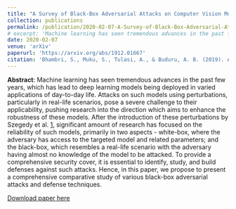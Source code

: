 ```yaml
---
title: "A Survey of Black-Box Adversarial Attacks on Computer Vision Models"
collection: publications
permalink: /publication/2020-02-07-A-Survey-of-Black-Box-Adversarial-Attacks-on-Computer-Vision-Models
# excerpt: 'Machine learning has seen tremendous advances in the past few years, which has lead to deep learning models being deployed in varied applications of day-to-day life. Attacks on such models using perturbations, particularly in real-life scenarios, pose a severe challenge to their applicability, pushing research into the direction which aims to enhance the robustness of these models. After the introduction of these perturbations by Szegedy et al. [1], significant amount of research has focused on the reliability of such models, primarily in two aspects - white-box, where the adversary has access to the targeted model and related parameters; and the black-box, which resembles a real-life scenario with the adversary having almost no knowledge of the model to be attacked. To provide a comprehensive security cover, it is essential to identify, study, and build defenses against such attacks. Hence, in this paper, we propose to present a comprehensive comparative study of various black-box adversarial attacks and defense techniques.'
date: 2020-02-07
venue: 'arXiv'
paperurl: 'https://arxiv.org/abs/1912.01667'
citation: 'Bhambri, S., Muku, S., Tulasi, A., & Buduru, A. B. (2019). A survey of black-box adversarial attacks on computer vision models. arXiv preprint arXiv:1912.01667.'
---
```

**Abstract**:  Machine learning has seen tremendous advances in the past few years, which has lead to deep learning models being deployed in varied applications of day-to-day life. Attacks on such models using perturbations, particularly in real-life scenarios, pose a severe challenge to their applicability, pushing research into the direction which aims to enhance the robustness of these models. After the introduction of these perturbations by Szegedy et al. [1](https://arxiv.org/abs/1312.6199), significant amount of research has focused on the reliability of such models, primarily in two aspects - white-box, where the adversary has access to the targeted model and related parameters; and the black-box, which resembles a real-life scenario with the adversary having almost no knowledge of the model to be attacked. To provide a comprehensive security cover, it is essential to identify, study, and build defenses against such attacks. Hence, in this paper, we propose to present a comprehensive comparative study of various black-box adversarial attacks and defense techniques.

[Download paper here](https://github.com/sbhambr1/siddhantbhambri.github.io/raw/master/files/A%20Study%20of%20Black%20Box%20Adversarial%20Attacks%20in%20Computer%20Vision.pdf)

<!-- Recommended citation: Bhambri, S., Muku, S., Tulasi, A., & Buduru, A. B. (2019). A survey of black-box adversarial attacks on computer vision models. arXiv preprint arXiv:1912.01667. -->